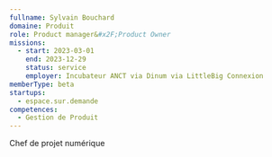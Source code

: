 ```yaml
---
fullname: Sylvain Bouchard
domaine: Produit
role: Product manager&#x2F;Product Owner
missions:
  - start: 2023-03-01
    end: 2023-12-29
    status: service
    employer: Incubateur ANCT via Dinum via LittleBig Connexion
memberType: beta
startups:
  - espace.sur.demande
competences:
  - Gestion de Produit
---
```

Chef de projet numérique